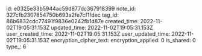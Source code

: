 id: e0325e33b5944ac59d877dc367918399
note_id: 327cfb2307854750b693a2fe7cf1fdec
tag_id: 86b6832cdc77491f9836e0242fb1d87e
created_time: 2022-11-02T19:05:31.153Z
updated_time: 2022-11-02T19:05:31.153Z
user_created_time: 2022-11-02T19:05:31.153Z
user_updated_time: 2022-11-02T19:05:31.153Z
encryption_cipher_text: 
encryption_applied: 0
is_shared: 0
type_: 6